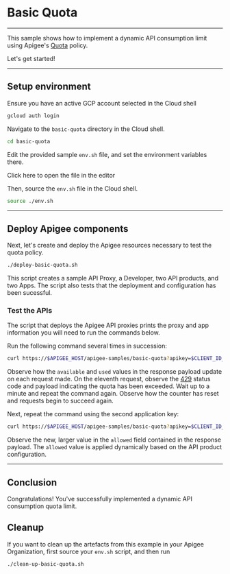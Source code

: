 # Basic Quota

---
This sample shows how to implement a dynamic API consumption limit using Apigee's [Quota](https://cloud.google.com/apigee/docs/api-platform/reference/policies/quota-policy) policy. 

Let's get started!

---

## Setup environment

Ensure you have an active GCP account selected in the Cloud shell

```sh
gcloud auth login
```

Navigate to the `basic-quota` directory in the Cloud shell.

```sh
cd basic-quota
```

Edit the provided sample `env.sh` file, and set the environment variables there.

Click <walkthrough-editor-open-file filePath="basic-quota/env.sh">here</walkthrough-editor-open-file> to open the file in the editor

Then, source the `env.sh` file in the Cloud shell.

```sh
source ./env.sh
```

---

## Deploy Apigee components

Next, let's create and deploy the Apigee resources necessary to test the quota policy.

```sh
./deploy-basic-quota.sh
```

This script creates a sample API Proxy, a Developer, two API products, and two Apps. The script also tests that the deployment and configuration has been sucessful.


### Test the APIs

The script that deploys the Apigee API proxies prints the proxy and app information you will need to run the commands below.

Run the following command several times in succession:
```sh
curl https://$APIGEE_HOST/apigee-samples/basic-quota?apikey=$CLIENT_ID_1
```

Observe how the `available` and `used` values in the response payload update on each request made. On the eleventh request, observe the [429](https://developer.mozilla.org/en-US/docs/Web/HTTP/Status/429) status code and payload indicating the quota has been exceeded. Wait up to a minute and repeat the command again. Observe how the counter has reset and requests begin to succeed again.

Next, repeat the command using the second application key:
```sh
curl https://$APIGEE_HOST/apigee-samples/basic-quota?apikey=$CLIENT_ID_2
```

Observe the new, larger value in the `allowed` field contained in the response payload. The `allowed` value is applied dynamically based on the API product configuration.

---
## Conclusion

<walkthrough-conclusion-trophy></walkthrough-conclusion-trophy>

Congratulations! You've successfully implemented a dynamic API consumption quota limit.

<walkthrough-inline-feedback></walkthrough-inline-feedback>

## Cleanup

If you want to clean up the artefacts from this example in your Apigee Organization, first source your `env.sh` script, and then run

```bash
./clean-up-basic-quota.sh
```
